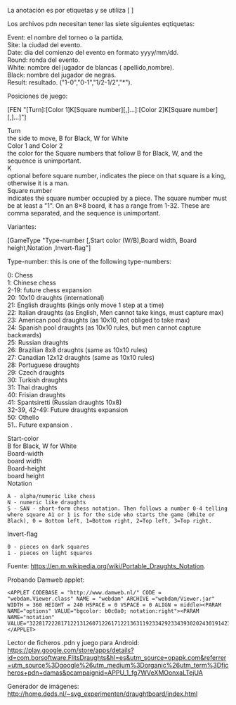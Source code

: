 La anotación es por etiquetas y se utiliza [ ] 
  
Los archivos pdn necesitan tener las siete siguientes eqtiquetas: 
 
Event: el nombre del torneo o la partida.  
Site: la ciudad del evento.  
Date: dia del comienzo del evento en formato yyyy/mm/dd.  
Round: ronda del evento.  
White: nombre del jugador de blancas ( apellido,nombre).  
Black: nombre del jugador de negras.  
Result: resultado. ("1-0","0-1","1/2-1/2","*").  

Posiciones de juego: 
  
[FEN "[Turn]:[Color 1]K[Square number][,]...]:[Color 2]K[Square number]
[,]...]"]

Turn  
    the side to move, B for Black, W for White  
Color 1 and Color 2  
    the color for the Square numbers that follow B for Black, W, and the sequence is unimportant.  
K  
    optional before square number, indicates the piece on that square is a king, otherwise it is a man.  
Square number  
    indicates the square number occupied by a piece. The square number must be at least a "1". On an 8×8 board, it has a range from 1-32. These are comma separated, and the sequence is unimportant.  
    
  
Variantes:  
 
[GameType "Type-number [,Start color (W/B),Board width, Board height,Notation ,Invert-flag"]   
  
Type-number: this is one of the following type-numbers:  
  
0: Chess  
1: Chinese chess   
2-19: future chess expansion  
20: 10x10 draughts (international)  
21: English draughts (kings only move 1 step at a time)  
22: Italian draughts (as English, Men cannot take kings, must capture max)  
23: American pool draughts (as 10x10, not obliged to take max)  
24: Spanish pool  draughts (as 10x10 rules, but men cannot capture backwards)  
25: Russian draughts  
26: Brazilian 8x8  draughts (same as 10x10 rules)  
27: Canadian 12x12  draughts (same as 10x10 rules)  
28: Portuguese draughts  
29: Czech draughts  
30: Turkish draughts  
31: Thai draughts  
40: Frisian draughts  
41: Spantsiretti (Russian draughts 10x8)  
32-39, 42-49: Future draughts expansion  
50: Othello  
51..  Future expansion  .
  
Start-color  
    B for Black, W for White  
Board-width  
    board width  
Board-height  
    board height  
Notation  
  
    A - alpha/numeric like chess  
    N - numeric like draughts  
    S - SAN - short-form chess notation. Then follows a number 0-4 telling where square A1 or 1 is for the side who starts the game (White or Black), 0 = Bottom left, 1=Bottom right, 2=Top left, 3=Top right.  
  

Invert-flag

    0 - pieces on dark squares
    1 - pieces on light squares


  
  
Fuente: https://en.m.wikipedia.org/wiki/Portable_Draughts_Notation.  


Probando Damweb applet:   
 ``` 
<APPLET CODEBASE = "http://www.damweb.nl/" CODE = "webdam.Viewer.class" NAME = "webdam" ARCHIVE ="webdam/Viewer.jar" WIDTH = 360 HEIGHT = 240 HSPACE = 0 VSPACE = 0 ALIGN = middle><PARAM NAME="options" VALUE="bgcolor: b0c0a0; notation:right"><PARAM NAME="notation" VALUE="3228172228171221312607122617122136311923342923343930202430191423373221273122182732211627413710144641111733292334402906113530142045402024301913333829051042381014443908124034141950440207484219232918122339330712332823323728091344390309383309143430172133292126433801074137111739340711302411163430273128231621302512182312178"></APPLET>
 ``` 
  
Lector de ficheros .pdn y juego para Android:  
https://play.google.com/store/apps/details?id=com.borsoftware.FlitsDraughts&hl=es&utm_source=opapk.com&referrer=utm_source%3Dgoogle%26utm_medium%3Dorganic%26utm_term%3Dficheros+pdn+damas&pcampaignid=APPU_1_fg7WVeXMOonxaLTejUA  
  
Generador de imágenes:    
http://home.deds.nl/~svg_experimenten/draughtboard/index.html  
